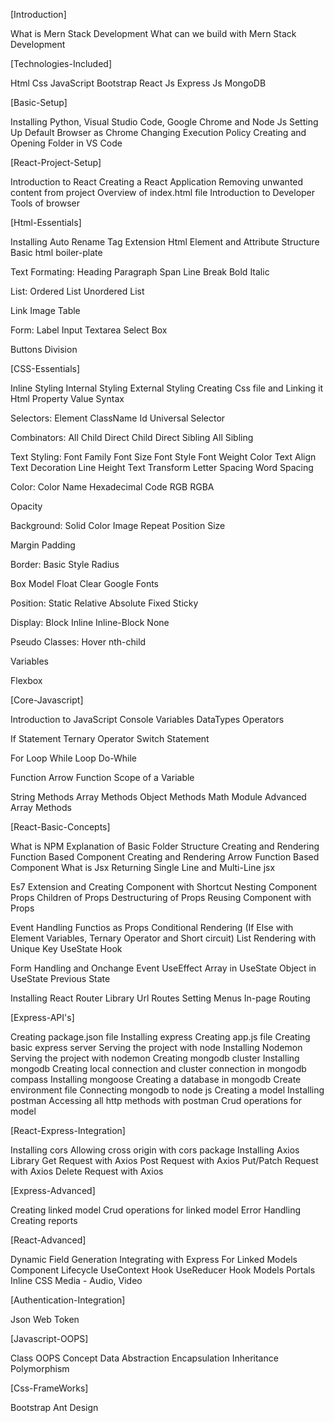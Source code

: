 [Introduction]

What is Mern Stack Development
What can we build with Mern Stack Development

[Technologies-Included]

Html
Css
JavaScript
Bootstrap
React Js
Express Js
MongoDB


[Basic-Setup]

Installing Python, Visual Studio Code, Google Chrome and Node Js
Setting Up Default Browser as Chrome
Changing Execution Policy
Creating and Opening Folder in VS Code


[React-Project-Setup]

Introduction to React
Creating a React Application
Removing unwanted content from project
Overview of index.html file
Introduction to Developer Tools of browser


[Html-Essentials]

Installing Auto Rename Tag Extension
Html Element and Attribute Structure
Basic html boiler-plate

Text Formating:
    Heading
    Paragraph
    Span
    Line Break
    Bold
    Italic

List:
    Ordered List
    Unordered List

Link
Image
Table

Form:
    Label
    Input
    Textarea
    Select Box

Buttons
Division


[CSS-Essentials]

Inline Styling
Internal Styling
External Styling
Creating Css file and Linking it Html
Property Value Syntax

Selectors:
    Element
    ClassName
    Id
    Universal Selector

Combinators:
    All Child
    Direct Child
    Direct Sibling
    All Sibling

Text Styling:
    Font Family
    Font Size
    Font Style
    Font Weight
    Color
    Text Align
    Text Decoration
    Line Height
    Text Transform
    Letter Spacing
    Word Spacing

Color:
    Color Name
    Hexadecimal Code
    RGB
    RGBA

Opacity

Background:
    Solid Color
    Image
    Repeat
    Position
    Size

Margin
Padding

Border:
    Basic Style
    Radius

Box Model
Float
Clear
Google Fonts

Position:
    Static
    Relative
    Absolute
    Fixed
    Sticky

Display:
    Block
    Inline
    Inline-Block
    None

Pseudo Classes:
    Hover
    nth-child

Variables

Flexbox


[Core-Javascript]

Introduction to JavaScript
Console
Variables
DataTypes
Operators

If Statement
Ternary Operator
Switch Statement

For Loop
While Loop
Do-While

Function
Arrow Function
Scope of a Variable

String Methods
Array Methods
Object Methods
Math Module
Advanced Array Methods


[React-Basic-Concepts]

What is NPM
Explanation of Basic Folder Structure
Creating and Rendering Function Based Component
Creating and Rendering Arrow Function Based Component
What is Jsx
Returning Single Line and Multi-Line jsx

Es7 Extension and Creating Component with Shortcut
Nesting Component
Props
Children of Props
Destructuring of Props
Reusing Component with Props

Event Handling
Functios as Props
Conditional Rendering (If Else with Element Variables, Ternary Operator and Short circuit)
List Rendering with Unique Key
UseState Hook

Form Handling and Onchange Event
UseEffect
Array in UseState
Object in UseState
Previous State

Installing React Router Library
Url Routes
Setting Menus
In-page Routing


[Express-API's]

Creating package.json file
Installing express
Creating app.js file
Creating basic express server
Serving the project with node
Installing Nodemon
Serving the project with nodemon
Creating mongodb cluster
Installing mongodb
Creating local connection and cluster connection in mongodb compass
Installing mongoose
Creating a database in mongodb
Create environment file 
Connecting mongodb to node js
Creating a model
Installing postman
Accessing all http methods with postman
Crud operations for model


[React-Express-Integration]

Installing cors
Allowing cross origin with cors package
Installing Axios Library
Get Request with Axios
Post Request with Axios
Put/Patch Request with Axios
Delete Request with Axios


[Express-Advanced]

Creating linked model
Crud operations for linked model
Error Handling
Creating reports


[React-Advanced]

Dynamic Field Generation
Integrating with Express For Linked Models
Component Lifecycle
UseContext Hook
UseReducer Hook
Models
Portals
Inline CSS
Media - Audio, Video

[Authentication-Integration]

Json Web Token


[Javascript-OOPS]

Class
OOPS Concept
Data Abstraction
Encapsulation
Inheritance
Polymorphism


[Css-FrameWorks]

Bootstrap
Ant Design